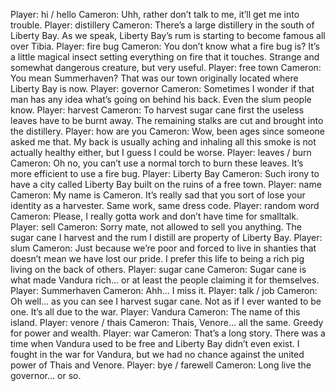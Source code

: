 Player: hi / hello
Cameron: Uhh, rather don’t talk to me, it’ll get me into trouble.
Player: distillery
Cameron: There’s a large distillery in the south of Liberty Bay. As we speak, Liberty Bay’s rum is starting to become famous all over Tibia.
Player: fire bug
Cameron: You don’t know what a fire bug is? It’s a little magical insect setting everything on fire that it touches. Strange and somewhat dangerous creature, but very useful.
Player: free town
Cameron: You mean Summerhaven? That was our town originally located where Liberty Bay is now.
Player: governor
Cameron: Sometimes I wonder if that man has any idea what’s going on behind his back. Even the slum people know.
Player: harvest
Cameron: To harvest sugar cane first the useless leaves have to be burnt away. The remaining stalks are cut and brought into the distillery.
Player: how are you
Cameron: Wow, been ages since someone asked me that. My back is usually aching and inhaling all this smoke is not actually healthy either, but I guess I could be worse.
Player: leaves / burn
Cameron: Oh no, you can’t use a normal torch to burn these leaves. It’s more efficient to use a fire bug.
Player: Liberty Bay
Cameron: Such irony to have a city called Liberty Bay built on the ruins of a free town.
Player: name
Cameron: My name is Cameron. It’s really sad that you sort of lose your identity as a harvester. Same work, same dress code.
Player: random word
Cameron: Please, I really gotta work and don’t have time for smalltalk.
Player: sell
Cameron: Sorry mate, not allowed to sell you anything. The sugar cane I harvest and the rum I distill are property of Liberty Bay.
Player: slum
Cameron: Just because we’re poor and forced to live in shanties that doesn’t mean we have lost our pride. I prefer this life to being a rich pig living on the back of others.
Player: sugar cane
Cameron: Sugar cane is what made Vandura rich… or at least the people claiming it for themselves.
Player: Summerhaven
Cameron: Ahh… I miss it.
Player: talk / job
Cameron: Oh well… as you can see I harvest sugar cane. Not as if I ever wanted to be one. It’s all due to the war.
Player: Vandura
Cameron: The name of this island.
Player: venore / thais
Cameron: Thais, Venore… all the same. Greedy for power and wealth.
Player: war
Cameron: That’s a long story. There was a time when Vandura used to be free and Liberty Bay didn’t even exist. I fought in the war for Vandura, but we had no chance against the united power of Thais and Venore.
Player: bye / farewell
Cameron: Long live the governor… or so.